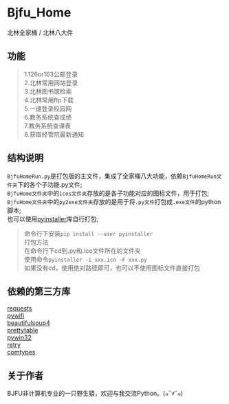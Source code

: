 # Bjfu_Home
北林全家桶 / 北林八大件  

## 功能
>1.126or163公邮登录  
>2.北林常用网站登录  
>3.北林图书馆检索  
>4.北林常用ftp下载  
>5.一键登录校园网  
>6.教务系统查成绩  
>7.教务系统查课表  
>8.获取经管院最新通知  

## 结构说明
`BjfuHomeRun.py`是打包版的主文件，集成了全家桶八大功能，依赖`BjfuHomeRun文件夹`下的各个子功能.py文件;  
`BjfuHome文件夹`中的`icos文件夹`存放的是各子功能对应的图标文件，用于打包;  
`BjfuHome文件夹`中的`py2exe文件夹`存放的是用于将`.py文件`打包成`.exe文件`的python脚本;  
也可以使用[pyinstaller](https://github.com/pyinstaller/pyinstaller)库自行打包;  

>命令行下安装`pip install --user pyinstaller`  
>打包方法  
>在命令行下cd到.py和.ico文件所在的文件夹  
>使用命令`pyinstaller -i xxx.ico -F xxx.py`  
>如果没有cd，使用绝对路径即可，也可以不使用图标文件直接打包  

## 依赖的第三方库
[requests](https://github.com/kennethreitz/requests)  
[pywifi](https://github.com/awkman/pywifi)  
[beautifulsoup4](https://pypi.org/project/beautifulsoup4/)  
[prettytable](https://pypi.org/project/PrettyTable/)  
[pywin32](https://pypi.org/project/pywin32/)  
[retry](https://github.com/invl/retry)  
[comtypes](https://pypi.org/project/comtypes/)  

## 关于作者
BJFU非计算机专业的一只野生猿，欢迎与我交流Python。(๑¯∀¯๑)  
